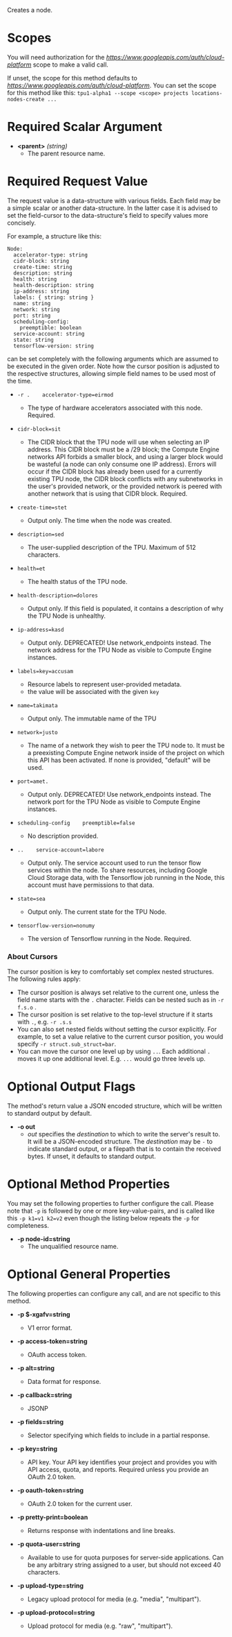 Creates a node.
# Scopes

You will need authorization for the *https://www.googleapis.com/auth/cloud-platform* scope to make a valid call.

If unset, the scope for this method defaults to *https://www.googleapis.com/auth/cloud-platform*.
You can set the scope for this method like this: `tpu1-alpha1 --scope <scope> projects locations-nodes-create ...`
# Required Scalar Argument
* **&lt;parent&gt;** *(string)*
    - The parent resource name.
# Required Request Value

The request value is a data-structure with various fields. Each field may be a simple scalar or another data-structure.
In the latter case it is advised to set the field-cursor to the data-structure's field to specify values more concisely.

For example, a structure like this:
```
Node:
  accelerator-type: string
  cidr-block: string
  create-time: string
  description: string
  health: string
  health-description: string
  ip-address: string
  labels: { string: string }
  name: string
  network: string
  port: string
  scheduling-config:
    preemptible: boolean
  service-account: string
  state: string
  tensorflow-version: string

```

can be set completely with the following arguments which are assumed to be executed in the given order. Note how the cursor position is adjusted to the respective structures, allowing simple field names to be used most of the time.

* `-r .    accelerator-type=eirmod`
    - The type of hardware accelerators associated with this node.
        Required.
* `cidr-block=sit`
    - The CIDR block that the TPU node will use when selecting an IP address.
        This CIDR block must be a /29 block; the Compute Engine networks API
        forbids a smaller block, and using a larger block would be wasteful (a
        node can only consume one IP address). Errors will occur if the CIDR block
        has already been used for a currently existing TPU node, the CIDR block
        conflicts with any subnetworks in the user&#39;s provided network, or the
        provided network is peered with another network that is using that CIDR
        block.
        Required.
* `create-time=stet`
    - Output only.
        The time when the node was created.
* `description=sed`
    - The user-supplied description of the TPU. Maximum of 512 characters.
* `health=et`
    - The health status of the TPU node.
* `health-description=dolores`
    - Output only.
        If this field is populated, it contains a description of why the TPU Node
        is unhealthy.
* `ip-address=kasd`
    - Output only.
        DEPRECATED! Use network_endpoints instead.
        The network address for the TPU Node as visible to Compute Engine
        instances.
* `labels=key=accusam`
    - Resource labels to represent user-provided metadata.
    - the value will be associated with the given `key`
* `name=takimata`
    - Output only.
        The immutable name of the TPU
* `network=justo`
    - The name of a network they wish to peer the TPU node to. It must be a
        preexisting Compute Engine network inside of the project on which this API
        has been activated. If none is provided, &#34;default&#34; will be used.
* `port=amet.`
    - Output only.
        DEPRECATED! Use network_endpoints instead.
        The network port for the TPU Node as visible to Compute Engine instances.
* `scheduling-config    preemptible=false`
    - No description provided.

* `..    service-account=labore`
    - Output only.
        The service account used to run the tensor flow services within the node.
        To share resources, including Google Cloud Storage data, with the
        Tensorflow job running in the Node, this account must have permissions to
        that data.
* `state=sea`
    - Output only.
        The current state for the TPU Node.
* `tensorflow-version=nonumy`
    - The version of Tensorflow running in the Node.
        Required.


### About Cursors

The cursor position is key to comfortably set complex nested structures. The following rules apply:

* The cursor position is always set relative to the current one, unless the field name starts with the `.` character. Fields can be nested such as in `-r f.s.o` .
* The cursor position is set relative to the top-level structure if it starts with `.`, e.g. `-r .s.s`
* You can also set nested fields without setting the cursor explicitly. For example, to set a value relative to the current cursor position, you would specify `-r struct.sub_struct=bar`.
* You can move the cursor one level up by using `..`. Each additional `.` moves it up one additional level. E.g. `...` would go three levels up.


# Optional Output Flags

The method's return value a JSON encoded structure, which will be written to standard output by default.

* **-o out**
    - *out* specifies the *destination* to which to write the server's result to.
      It will be a JSON-encoded structure.
      The *destination* may be `-` to indicate standard output, or a filepath that is to contain the received bytes.
      If unset, it defaults to standard output.
# Optional Method Properties

You may set the following properties to further configure the call. Please note that `-p` is followed by one 
or more key-value-pairs, and is called like this `-p k1=v1 k2=v2` even though the listing below repeats the
`-p` for completeness.

* **-p node-id=string**
    - The unqualified resource name.

# Optional General Properties

The following properties can configure any call, and are not specific to this method.

* **-p $-xgafv=string**
    - V1 error format.

* **-p access-token=string**
    - OAuth access token.

* **-p alt=string**
    - Data format for response.

* **-p callback=string**
    - JSONP

* **-p fields=string**
    - Selector specifying which fields to include in a partial response.

* **-p key=string**
    - API key. Your API key identifies your project and provides you with API access, quota, and reports. Required unless you provide an OAuth 2.0 token.

* **-p oauth-token=string**
    - OAuth 2.0 token for the current user.

* **-p pretty-print=boolean**
    - Returns response with indentations and line breaks.

* **-p quota-user=string**
    - Available to use for quota purposes for server-side applications. Can be any arbitrary string assigned to a user, but should not exceed 40 characters.

* **-p upload-type=string**
    - Legacy upload protocol for media (e.g. &#34;media&#34;, &#34;multipart&#34;).

* **-p upload-protocol=string**
    - Upload protocol for media (e.g. &#34;raw&#34;, &#34;multipart&#34;).
